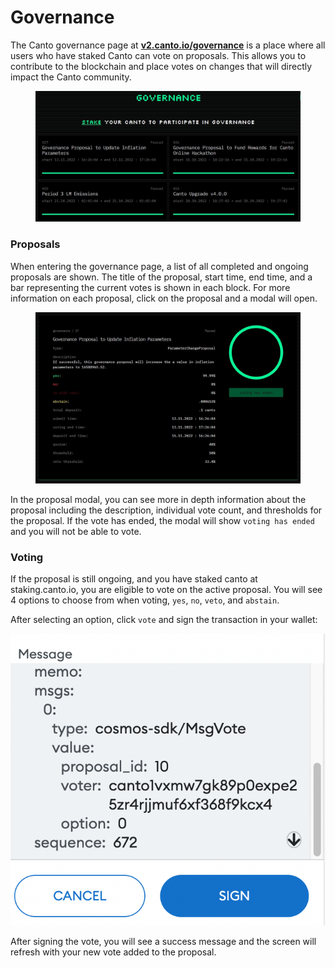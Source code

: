 # Governance

The Canto governance page at [**v2.canto.io/governance**](https://canto.io/governance) is a place where all users who have staked Canto can vote on proposals. This allows you to contribute to the blockchain and place votes on changes that will directly impact the Canto community.

<figure><img src="../.gitbook/assets/governance-v2.JPG" alt=""><figcaption></figcaption></figure>

### Proposals

When entering the governance page, a list of all completed and ongoing proposals are shown. The title of the proposal, start time, end time, and a bar representing the current votes is shown in each block. For more information on each proposal, click on the proposal and a modal will open.&#x20;

<figure><img src="../.gitbook/assets/governance-proposal-v2.JPG" alt=""><figcaption></figcaption></figure>

In the proposal modal, you can see more in depth information about the proposal including the description, individual vote count, and thresholds for the proposal. If the vote has ended, the modal will show `voting has ended` and you will not be able to vote.

### Voting

If the proposal is still ongoing, and you have staked canto at staking.canto.io, you are eligible to vote on the active proposal. You will see 4 options to choose from when voting, `yes`, `no`, `veto`, and `abstain`.

After selecting an option, click `vote` and sign the transaction in your wallet:

![Metamask Transaction](<../.gitbook/assets/Screen Shot 2022-07-28 at 6.28.40 PM.png>)

After signing the vote, you will see a success message and the screen will refresh with your new vote added to the proposal.&#x20;
